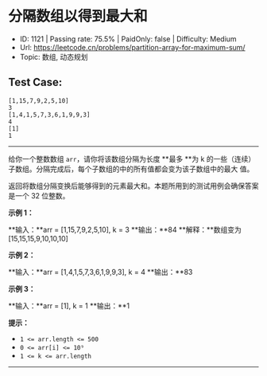 # 分隔数组以得到最大和                                                     

* ID: 1121    | Passing rate: 75.5% | PaidOnly: false  | Difficulty: Medium 
* Url: https://leetcode.cn/problems/partition-array-for-maximum-sum/ 
* Topic: 数组, 动态规划 

## Test Case:

```
[1,15,7,9,2,5,10]
3
[1,4,1,5,7,3,6,1,9,9,3]
4
[1]
1
```

---

给你一个整数数组 `arr`，请你将该数组分隔为长度 **最多 **为 k
的一些（连续）子数组。分隔完成后，每个子数组的中的所有值都会变为该子数组中的最大
值。

返回将数组分隔变换后能够得到的元素最大和。本题所用到的测试用例会确保答案是一个
32 位整数。


**示例 1：**

**输入：**arr = [1,15,7,9,2,5,10], k = 3
**输出：**84
**解释：**数组变为 [15,15,15,9,10,10,10]

**示例 2：**

**输入：**arr = [1,4,1,5,7,3,6,1,9,9,3], k = 4
**输出：**83

**示例 3：**

**输入：**arr = [1], k = 1
**输出：**1


**提示：**

* `1 <= arr.length <= 500`
* `0 <= arr[i] <= 10⁹`
* `1 <= k <= arr.length`

---